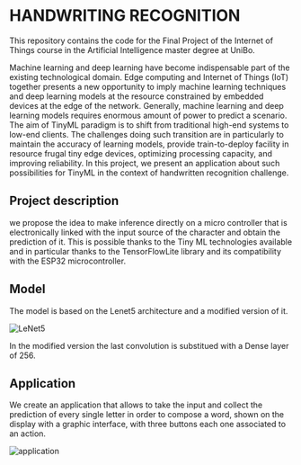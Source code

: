 # HANDWRITING RECOGNITION

This repository contains the code for the Final Project of the Internet of Things course in the Artificial Intelligence master degree at UniBo.

Machine learning and deep learning have become indispensable part of the existing technological
domain. Edge computing and Internet of Things (IoT) together presents a new opportunity to
imply machine learning techniques and deep learning models at the resource constrained by
embedded devices at the edge of the network. Generally, machine learning and deep learning
models requires enormous amount of power to predict a scenario. The aim of TinyML paradigm is
to shift from traditional high-end systems to low-end clients. The challenges doing such transition
are in particularly to maintain the accuracy of learning models, provide train-to-deploy facility
in resource frugal tiny edge devices, optimizing processing capacity, and improving reliability.
In this project, we present an application about such possibilities for TinyML in the context of
handwritten recognition challenge.

## Project description

we propose the idea to make inference directly on a micro controller that is electronically linked with the input source of the character
and obtain the prediction of it. This is possible thanks to the Tiny ML technologies available
and in particular thanks to the TensorFlowLite library and its compatibility with the ESP32 microcontroller.

## Model

The model is based on the Lenet5 architecture and a modified version of it.

![LeNet5](https://user-images.githubusercontent.com/87801874/190124471-eca3ae8c-d509-4dda-850e-ece2d334c302.png)

In the modified version the last convolution is substitued with a Dense layer of 256.

## Application

We create an application that allows to take the input and collect the prediction of every single
letter in order to compose a word, shown on the display with a graphic interface,
with three buttons each one associated to an action. 

![application](https://user-images.githubusercontent.com/87801874/190124980-dba3ef93-efc1-4a76-9d0c-7d426ee6ef7d.jpg)
